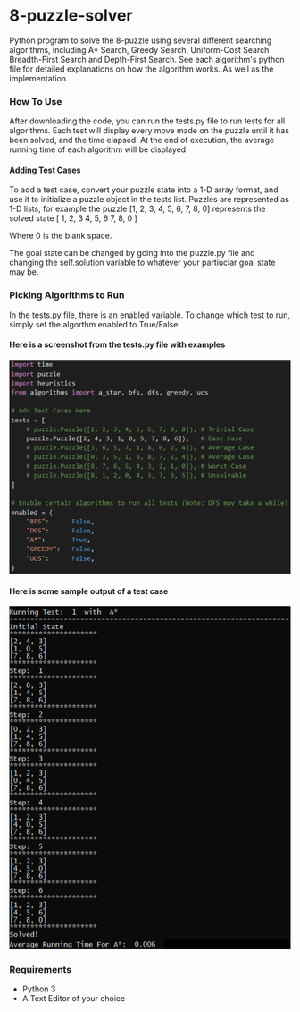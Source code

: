 # 8-puzzle-solver
Python program to solve the 8-puzzle using several different searching algorithms, including A* Search, Greedy Search, Uniform-Cost Search
Breadth-First Search and Depth-First Search. See each algorithm's python file for detailed explanations on how the algorithm works. As 
well as the implementation.


### How To Use
After downloading the code, you can run the tests.py file to run tests for all algorithms. Each test will display
every move made on the puzzle until it has been solved, and the time elapsed. At the end of execution, 
the average running time of each algorithm will be displayed.

#### Adding Test Cases
To add a test case, convert your puzzle state into a 1-D array format, and use it to initialize a puzzle object in the tests list.
Puzzles are represented as 1-D lists, for example the puzzle [1, 2, 3, 4, 5, 6, 7, 8, 0] represents the solved state
[ 1, 2, 3
  4, 5, 6
  7, 8, 0 ]

Where 0 is the blank space.

The goal state can be changed by going into the puzzle.py file and changing the self.solution variable to whatever your
partiuclar goal state may be.

### Picking Algorithms to Run
In the tests.py file, there is an enabled variable. To change which test to run, simply set the algorthm enabled to True/False. 

#### Here is a screenshot from the tests.py file with examples
![Test File](https://github.com/diciocciojoseph/8-puzzle-solver/blob/master/sample_output/tests_file.png)

#### Here is some sample output of a test case
![Test Case Sample](https://github.com/diciocciojoseph/8-puzzle-solver/blob/master/sample_output/a-star_testcase.png)

### Requirements
- Python 3
- A Text Editor of your choice
